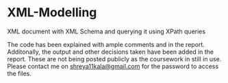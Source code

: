 # XML-Modelling
XML document with XML Schema and querying it using XPath queries

The code has been explained with ample comments and in the report. Additonally, the output and other decisions taken have been added in the report.
These are not being posted publicly as the coursework in still in use. Please contact me on shreya11kala@gmail.com for the password to access the files.
